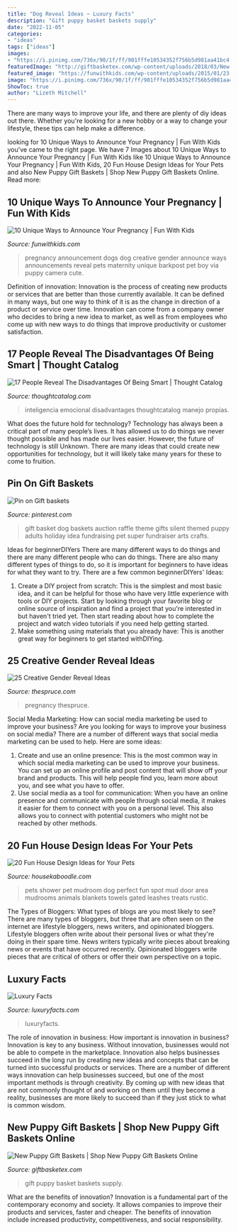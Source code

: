 ```yaml
---
title: "Dog Reveal Ideas ~ Luxury Facts"
description: "Gift puppy basket baskets supply"
date: "2022-11-05"
categories:
- "ideas"
tags: ["ideas"]
images:
- "https://i.pinimg.com/736x/90/1f/ff/901fffe10534352f756b5d981aa41bc4.jpg"
featuredImage: "http://giftbasketex.com/wp-content/uploads/2018/03/New-Puppy-Supply-Gift-Basket-0.jpg"
featured_image: "https://funwithkids.com/wp-content/uploads/2015/01/23-pregnancy-gender.jpg"
image: "https://i.pinimg.com/736x/90/1f/ff/901fffe10534352f756b5d981aa41bc4.jpg"
ShowToc: true
author: "Lizeth Mitchell"
---
```



There are many ways to improve your life, and there are plenty of diy ideas out there. Whether you're looking for a new hobby or a way to change your lifestyle, these tips can help make a difference.

	

		
looking for 10 Unique Ways to Announce Your Pregnancy | Fun With Kids you've came to the right page. We have 7 Images about 10 Unique Ways to Announce Your Pregnancy | Fun With Kids like 10 Unique Ways to Announce Your Pregnancy | Fun With Kids, 20 Fun House Design Ideas for Your Pets and also New Puppy Gift Baskets | Shop New Puppy Gift Baskets Online. Read more:
		
    
## 10 Unique Ways To Announce Your Pregnancy | Fun With Kids

<img loading=lazy src="https://funwithkids.com/wp-content/uploads/2015/01/23-pregnancy-gender.jpg" onerror="this.onerror=null;this.src='https://tse2.mm.bing.net/th?id=OIP.jLfedDBbsPw246KGVbxZ9gHaE7&amp;pid=15.1';" alt="10 Unique Ways to Announce Your Pregnancy | Fun With Kids">

_Source: funwithkids.com_

>pregnancy announcement dogs dog creative gender announce ways announcements reveal pets maternity unique barkpost pet boy via puppy camera cute. 

	

Definition of innovation:
Innovation is the process of creating new products or services that are better than those currently available. It can be defined in many ways, but one way to think of it is as the change in direction of a product or service over time. Innovation can come from a company owner who decides to bring a new idea to market, as well as from employees who come up with new ways to do things that improve productivity or customer satisfaction.

    
## 17 People Reveal The Disadvantages Of Being Smart | Thought Catalog

<img loading=lazy src="http://thoughtcatalog.com/wp-content/uploads/2014/09/3209636742_8ef9f1bb9f_o.jpg?w=1140" onerror="this.onerror=null;this.src='https://tse2.mm.bing.net/th?id=OIP.nQSskghxu9qCMYD5go-4pQHaFj&amp;pid=15.1';" alt="17 People Reveal The Disadvantages Of Being Smart | Thought Catalog">

_Source: thoughtcatalog.com_

>inteligencia emocional disadvantages thoughtcatalog manejo propias. 

	

What does the future hold for technology?
Technology has always been a critical part of many people’s lives. It has allowed us to do things we never thought possible and has made our lives easier. However, the future of technology is still Unknown. There are many ideas that could create new opportunities for technology, but it will likely take many years for these to come to fruition.

    
## Pin On Gift Baskets

<img loading=lazy src="https://i.pinimg.com/736x/90/1f/ff/901fffe10534352f756b5d981aa41bc4.jpg" onerror="this.onerror=null;this.src='https://tse4.mm.bing.net/th?id=OIP.OH6c2ps_z8D1Lo6mqAEv7AHaJ4&amp;pid=15.1';" alt="Pin on Gift baskets">

_Source: pinterest.com_

>gift basket dog baskets auction raffle theme gifts silent themed puppy adults holiday idea fundraising pet super fundraiser arts crafts. 

	

Ideas for beginnerDIYers
There are many different ways to do things and there are many different people who can do things. There are also many different types of things to do, so it is important for beginners to have ideas for what they want to try. There are a few common beginnerDIYers' Ideas: 
1. Create a DIY project from scratch: This is the simplest and most basic idea, and it can be helpful for those who have very little experience with tools or DIY projects. Start by looking through your favorite blog or online source of inspiration and find a project that you're interested in but haven't tried yet. Then start reading about how to complete the project and watch video tutorials if you need help getting started. 
2. Make something using materials that you already have: This is another great way for beginners to get started withDIYing.

    
## 25 Creative Gender Reveal Ideas

<img loading=lazy src="https://www.thespruce.com/thmb/OE5hXh9Lnhg9pep6qUhQtZSh6lU=/1080x810/filters:no_upscale():max_bytes(150000):strip_icc()/gender-reveal-17-5a95c65c18ba010037e2971e.jpg" onerror="this.onerror=null;this.src='https://tse1.mm.bing.net/th?id=OIP.KpavrewN-QCTfZfFlmGnEAHaFj&amp;pid=15.1';" alt="25 Creative Gender Reveal Ideas">

_Source: thespruce.com_

>pregnancy thespruce. 

	

Social Media Marketing: How can social media marketing be used to improve your business?
Are you looking for ways to improve your business on social media? There are a number of different ways that social media marketing can be used to help. Here are some ideas: 
1. Create and use an online presence: This is the most common way in which social media marketing can be used to improve your business. You can set up an online profile and post content that will show off your brand and products. This will help people find you, learn more about you, and see what you have to offer. 
2. Use social media as a tool for communication: When you have an online presence and communicate with people through social media, it makes it easier for them to connect with you on a personal level. This also allows you to connect with potential customers who might not be reached by other methods. 

    
## 20 Fun House Design Ideas For Your Pets

<img loading=lazy src="http://st.houzz.com/simgs/be61e95a010ec648_8-2720/rustic-entry.jpg" onerror="this.onerror=null;this.src='https://tse1.mm.bing.net/th?id=OIP.Onq5lXDi2nm3OCF26_VU5QHaLH&amp;pid=15.1';" alt="20 Fun House Design Ideas for Your Pets">

_Source: housekaboodle.com_

>pets shower pet mudroom dog perfect fun spot mud door area mudrooms animals blankets towels gated leashes treats rustic. 

	

The Types of Bloggers: What types of blogs are you most likely to see?
There are many types of bloggers, but three that are often seen on the internet are lifestyle bloggers, news writers, and opinionated bloggers. Lifestyle bloggers often write about their personal lives or what they're doing in their spare time. News writers typically write pieces about breaking news or events that have occurred recently. Opinionated bloggers write pieces that are critical of others or offer their own perspective on a topic.

    
## Luxury Facts

<img loading=lazy src="http://www.luxuryfacts.com/app/webroot/img/images/FENDI-COUTURE-SS-21-grey-gown.jpg" onerror="this.onerror=null;this.src='https://tse1.mm.bing.net/th?id=OIP.mSye2aqKGKTL5uOa_1jpawHaLH&amp;pid=15.1';" alt="Luxury Facts">

_Source: luxuryfacts.com_

>luxuryfacts. 

	

The role of innovation in business: How important is innovation in business?
Innovation is key to any business. Without innovation, businesses would not be able to compete in the marketplace. Innovation also helps businesses succeed in the long run by creating new ideas and concepts that can be turned into successful products or services. There are a number of different ways innovation can help businesses succeed, but one of the most important methods is through creativity. By coming up with new ideas that are not commonly thought of and working on them until they become a reality, businesses are more likely to succeed than if they just stick to what is common wisdom.

    
## New Puppy Gift Baskets | Shop New Puppy Gift Baskets Online

<img loading=lazy src="http://giftbasketex.com/wp-content/uploads/2018/03/New-Puppy-Supply-Gift-Basket-0.jpg" onerror="this.onerror=null;this.src='https://tse4.mm.bing.net/th?id=OIP.ksdsEgq1krQfGAfwOtLI3AHaJ4&amp;pid=15.1';" alt="New Puppy Gift Baskets | Shop New Puppy Gift Baskets Online">

_Source: giftbasketex.com_

>gift puppy basket baskets supply. 

	

What are the benefits of innovation?
Innovation is a fundamental part of the contemporary economy and society. It allows companies to improve their products and services, faster and cheaper. The benefits of innovation include increased productivity, competitiveness, and social responsibility.

